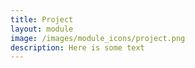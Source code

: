 ```yaml
---
title: Project
layout: module
image: /images/module_icons/project.png
description: Here is some text
---
```

